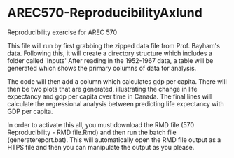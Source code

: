 # AREC570-ReproducibilityAxlund
Reproducibility exercise for AREC 570

This file will run by first grabbing the zipped data file from Prof. Bayham's data.
Following this, it will create a directory structure which includes a folder called 'Inputs'
After reading in the 1952-1967 data, a table will be generated which shows the primary columns of data for analysis. 

The code will then add a column which calculates gdp per capita. 
There will then be two plots that are generated, illustrating the change in life expectancy and gdp per capita over time in Canada. 
The final lines will calculate the regressional analysis between predicting life expectancy with GDP per capita. 

In order to activate this all, you must download the RMD file (570 Reproducibility - RMD file.Rmd) and then run the batch file (generatereport.bat). 
This will automatically open the RMD file output as a HTPS file and then you can manipulate the output as you please. 
